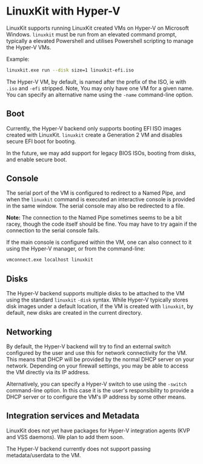 # LinuxKit with Hyper-V

LinuxKit supports running LinuxKit created VMs on Hyper-V on Microsoft
Windows. `linuxkit` must be run from an elevated command prompt,
typically a elevated Powershell and utilises Powershell scripting to
manage the Hyper-V VMs.


Example:
```sh
linuxkit.exe run --disk size=1 linuxkit-efi.iso
```

The Hyper-V VM, by default, is named after the prefix of the ISO, ie
with `.iso` and `-efi` stripped. Note, You may only have one VM for a
given name.  You can specify an alternative name using the `-name`
command-line option.


## Boot

Currently, the Hyper-V backend only supports booting EFI ISO images
created with LinuxKit. `linuxkit` create a Generation 2 VM and
disables secure EFI boot for booting.

In the future, we may add support for legacy BIOS ISOs, booting from
disks, and enable secure boot.


## Console

The serial port of the VM is configured to redirect to a Named Pipe,
and when the `linuxkit` command is executed an interactive console is
provided in the same window. The serial console may also be redirected
to a file.

**Note:** The connection to the Named Pipe sometimes seems to be a bit
racey, though the code itself should be fine. You may have to try
again if the connection to the serial console fails.

If the main console is configured within the VM, one can also connect
to it using the Hyper-V manager, or from the command-line:
```sh
vmconnect.exe localhost linuxkit
```

## Disks

The Hyper-V backend supports multiple disks to be attached to the VM
using the standard `linuxkit` `-disk` syntax. While Hyper-V typically
stores disk images under a default location, if the VM is created with
`linuxkit`, by default, new disks are created in the current
directory.


## Networking

By default, the Hyper-V backend will try to find an external switch
configured by the user and use this for network connectivity for the
VM.  This means that DHCP will be provided by the normal DHCP server
on your network. Depending on your firewall settings, you may be able
to access the VM directly via its IP address.

Alternatively, you can specify a Hyper-V switch to use using the
`-switch` command-line option. In this case it is the user's
responsibility to provide a DHCP server or to configure the VM's IP
address by some other means.


## Integration services and Metadata

LinuxKit does not yet have packages for Hyper-V integration agents
(KVP and VSS daemons). We plan to add them soon.

The Hyper-V backend currently does not support passing
metadata/userdata to the VM.
